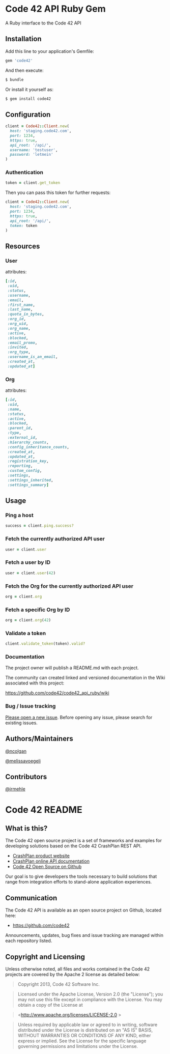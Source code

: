 # Code 42 API Ruby Gem

A Ruby interface to the Code 42 API

## Installation

Add this line to your application's Gemfile:

```ruby
gem 'code42'
```

And then execute:

```bash
$ bundle
```

Or install it yourself as:

```bash
$ gem install code42
```

## Configuration

```ruby
client = Code42::Client.new(
  host: 'staging.code42.com',
  port: 1234,
  https: true,
  api_root: '/api/',
  username: 'testuser',
  password: 'letmein'
)
```

### Authentication

```ruby
token = client.get_token
```

Then you can pass this token for further requests:

```ruby
client = Code42::Client.new(
  host: 'staging.code42.com',
  port: 1234,
  https: true,
  api_root: '/api/',
  token: token
)
```

## Resources

### User

attributes:

```ruby
[:id,
 :uid,
 :status,
 :username,
 :email,
 :first_name,
 :last_name,
 :quota_in_bytes,
 :org_id,
 :org_uid,
 :org_name,
 :active,
 :blocked,
 :email_promo,
 :invited,
 :org_type,
 :username_is_an_email,
 :created_at,
 :updated_at]
```

### Org

attributes:

```ruby
[:id,
 :uid,
 :name,
 :status,
 :active,
 :blocked,
 :parent_id,
 :type,
 :external_id,
 :hierarchy_counts,
 :config_inheritance_counts,
 :created_at,
 :updated_at,
 :registration_key,
 :reporting,
 :custom_config,
 :settings,
 :settings_inherited,
 :settings_summary]
```

## Usage

### Ping a host

```ruby
success = client.ping.success?
```

### Fetch the currently authorized API user

```ruby
user = client.user
```

### Fetch a user by ID

```ruby
user = client.user(42)
```

### Fetch the Org for the currently authorized API user

```ruby
org = client.org
```

### Fetch a specific Org by ID

```ruby
org = client.org(42)
```

### Validate a token

```ruby
client.validate_token(token).valid?
```

### Documentation

The project owner will publish a README.md with each project.

The community can created linked and versioned documentation in the Wiki associated with this project:

https://github.com/code42/code42_api_ruby/wiki

### Bug / Issue tracking

[Please open a new issue](https://github.com/code42/code42_api_ruby/issues). Before opening any issue, please search for existing issues.

## Authors/Maintainers

[@ncolgan](http://github.com/ncolgan)

[@melissavoegeli](http://github.com/melissavoegeli)

## Contributors

[@jrmehle](http://github.com/jrmehle)

# Code 42 README

## What is this?

The Code 42 open source project is a set of frameworks and examples for developing solutions based on the Code 42 CrashPlan REST API.

* [CrashPlan product website](http://www.crashplan.com/enterprise)
* [CrashPlan online API documentation](http://www.crashplan.com/apidocviewer)
* [Code 42 Open Source on Github](https://github.com/code42)

Our goal is to give developers the tools necessary to build solutions that range from integration efforts to stand-alone application experiences.

##  Communication

The Code 42 API is available as an open source project on Github, located here:

* <https://github.com/code42>

Announcements, updates, bug fixes and issue tracking are managed within each repository listed.

## Copyright and Licensing

Unless otherwise noted, all files and works contained in the Code 42 projects are covered by the Apache 2 license as detailed below:

>Copyright 2013, Code 42 Software Inc.

>Licensed under the Apache License, Version 2.0 (the "License"); you may not use this file except in compliance with the License. You may obtain a copy of the License at

> <http://www.apache.org/licenses/LICENSE-2.0 >

> Unless required by applicable law or agreed to in writing, software distributed under the License is distributed on an "AS IS" BASIS, WITHOUT WARRANTIES OR CONDITIONS OF ANY KIND, either express or implied. See the License for the specific language governing permissions and limitations under the License.
